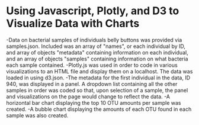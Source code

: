 # Using Javascript, Plotly, and D3 to Visualize Data with Charts
-Data on bacterial samples of individuals belly buttons was provided via samples.json. Included was an array of "names", or each individual by ID, and array of objects "metadata" containing information on each individual, and an array of objects "samples" containing information on what bacteria each sample contained.
-Plotly.js was used in order to code in various visualizations to an HTML file and display them on a localhost. The data was loaded in using d3.json.
-The metadata for the first individual in the data, ID 940, was displayed in a panel. A dropdown list containing all the other samples in order was coded so that, upon selection of a sample, the panel and visualizations on the page would change to reflect the data.
-A horizontal bar chart displaying the top 10 OTU amounts per sample was created.
-A bubble chart displaying the amounts of each OTU found in each sample was also created.
